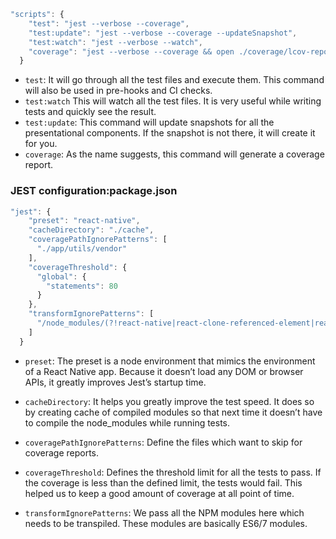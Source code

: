 ```js
"scripts": {
    "test": "jest --verbose --coverage",
    "test:update": "jest --verbose --coverage --updateSnapshot",
    "test:watch": "jest --verbose --watch",
    "coverage": "jest --verbose --coverage && open ./coverage/lcov-report/index.html",
  }
 ```
 
* `test`: It will go through all the test files and execute them. This command will also be used in pre-hooks and CI checks.
* `test:watch` This will watch all the test files. It is very useful while writing tests and quickly see the result.
* `test:update`: This command will update snapshots for all the presentational components. If the snapshot is not there, it will create it for you.
* `coverage`: As the name suggests, this command will generate a coverage report.

### JEST configuration:package.json
```js
"jest": {
    "preset": "react-native",
    "cacheDirectory": "./cache",
    "coveragePathIgnorePatterns": [
      "./app/utils/vendor"
    ],
    "coverageThreshold": {
      "global": {
        "statements": 80
      }
    },
    "transformIgnorePatterns": [
      "/node_modules/(?!react-native|react-clone-referenced-element|react-navigation)"
    ]
  }
  ```
* `preset`: The preset is a node environment that mimics the environment of a React Native app. Because it doesn’t load any DOM or browser APIs, it greatly improves Jest’s startup time.

* `cacheDirectory`: It helps you greatly improve the test speed. It does so by creating cache of compiled modules so that next time it doesn’t have to compile the node_modules while running tests.

* `coveragePathIgnorePatterns`: Define the files which want to skip for coverage reports.

* `coverageThreshold`: Defines the threshold limit for all the tests to pass. If the coverage is less than the defined limit, the tests would fail. This helped us to keep a good amount of coverage at all point of time.

* `transformIgnorePatterns`: We pass all the NPM modules here which needs to be transpiled. These modules are basically ES6/7 modules.
